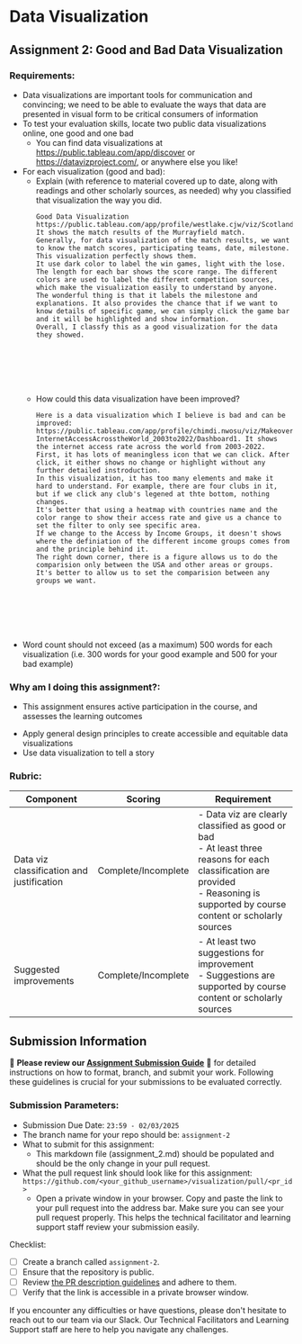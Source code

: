 # Data Visualization

## Assignment 2: Good and Bad Data Visualization

### Requirements:

- Data visualizations are important tools for communication and convincing; we need to be able to evaluate the ways that data are presented in visual form to be critical consumers of information 
- To test your evaluation skills, locate two public data visualizations online, one good and one bad  
    - You can find data visualizations at https://public.tableau.com/app/discover or https://datavizproject.com/, or anywhere else you like! 
- For each visualization (good and bad):  
    - Explain (with reference to material covered up to date, along with readings and other scholarly sources, as needed) why you classified that visualization the way you did.
      ```
      Good Data Visualization https://public.tableau.com/app/profile/westlake.cjw/viz/ScotlandatMurrayfield/Murrayfield. It shows the match results of the Murrayfield match.
      Generally, for data visualization of the match results, we want to know the match scores, participating teams, date, milestone. This visualization perfectly shows them.
      It use dark color to label the win games, light with the lose. The length for each bar shows the score range. The different colors are used to label the different competition sources, which make the visualization easily to understand by anyone.
      The wonderful thing is that it labels the milestone and explanations. It also provides the chance that if we want to know details of specific game, we can simply click the game bar and it will be highlighted and show information.
      Overall, I classfy this as a good visualization for the data they showed.







      ```
    - How could this data visualization have been improved?  
      ```
      Here is a data visualization which I believe is bad and can be improved: https://public.tableau.com/app/profile/chimdi.nwosu/viz/MakeoverMondayWk45-InternetAccessAcrosstheWorld_2003to2022/Dashboard1. It shows the internet access rate across the world from 2003-2022.
      First, it has lots of meaningless icon that we can click. After click, it either shows no change or highlight without any further detailed instroduction.
      In this visualization, it has too many elements and make it hard to understand. For example, there are four clubs in it, but if we click any club's legened at thte bottom, nothing changes.
      It's better that using a heatmap with countries name and the color range to show their access rate and give us a chance to set the filter to only see specific area.
      If we change to the Access by Income Groups, it doesn't shows where the definiation of the different income groups comes from and the principle behind it.
      The right down corner, there is a figure allows us to do the comparision only between the USA and other areas or groups. It's better to allow us to set the comparision between any groups we want.






      
      ```
- Word count should not exceed (as a maximum) 500 words for each visualization (i.e. 
300 words for your good example and 500 for your bad example)

### Why am I doing this assignment?:

- This assignment ensures active participation in the course, and assesses the learning outcomes
* Apply general design principles to create accessible and equitable data visualizations
* Use data visualization to tell a story

### Rubric:

| Component               | Scoring   | Requirement                                                 |
|-------------------------|-----------|-------------------------------------------------------------|
| Data viz classification and justification | Complete/Incomplete | - Data viz are clearly classified as good or bad<br />- At least three reasons for each classification are provided<br />- Reasoning is supported by course content or scholarly sources |
| Suggested improvements  | Complete/Incomplete | - At least two suggestions for improvement<br />- Suggestions are supported by course content or scholarly sources |

## Submission Information

🚨 **Please review our [Assignment Submission Guide](https://github.com/UofT-DSI/onboarding/blob/main/onboarding_documents/submissions.md)** 🚨 for detailed instructions on how to format, branch, and submit your work. Following these guidelines is crucial for your submissions to be evaluated correctly.

### Submission Parameters:
* Submission Due Date: `23:59 - 02/03/2025`
* The branch name for your repo should be: `assignment-2`
* What to submit for this assignment:
    * This markdown file (assignment_2.md) should be populated and should be the only change in your pull request.
* What the pull request link should look like for this assignment: `https://github.com/<your_github_username>/visualization/pull/<pr_id>`
    * Open a private window in your browser. Copy and paste the link to your pull request into the address bar. Make sure you can see your pull request properly. This helps the technical facilitator and learning support staff review your submission easily.

Checklist:
- [ ] Create a branch called `assignment-2`.
- [ ] Ensure that the repository is public.
- [ ] Review [the PR description guidelines](https://github.com/UofT-DSI/onboarding/blob/main/onboarding_documents/submissions.md#guidelines-for-pull-request-descriptions) and adhere to them.
- [ ] Verify that the link is accessible in a private browser window.

If you encounter any difficulties or have questions, please don't hesitate to reach out to our team via our Slack. Our Technical Facilitators and Learning Support staff are here to help you navigate any challenges.
